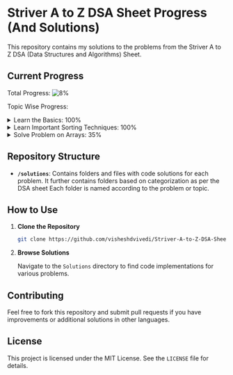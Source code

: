 # Striver A to Z DSA Sheet Progress (And Solutions)

This repository contains my solutions to the problems from the Striver A to Z DSA (Data Structures and Algorithms) Sheet.

## Current Progress

Total Progress: ![8%](https://us-central1-progress-markdown.cloudfunctions.net/progress/8)

Topic Wise Progress:

<details>
<summary>Learn the Basics: 100%</summary>

- Lec 1: Things to Know in C++: ![100%](https://us-central1-progress-markdown.cloudfunctions.net/progress/100)
- Lec 2: Build-up Logical Thinking: ![100%](https://us-central1-progress-markdown.cloudfunctions.net/progress/100)
- Lec 3: Learn STL: ![100%](https://us-central1-progress-markdown.cloudfunctions.net/progress/100)
- Lec 4: Know Basic Maths: ![100%](https://us-central1-progress-markdown.cloudfunctions.net/progress/100)
- Lec 5: Learn Basic Recursion: ![100%](https://us-central1-progress-markdown.cloudfunctions.net/progress/100)
- Lec 6: Learn Basic Hashing: ![100%](https://us-central1-progress-markdown.cloudfunctions.net/progress/100)
</details>

<details>
<summary>Learn Important Sorting Techniques: 100%</summary>

- Lec 1: Sorting-I: ![100%](https://us-central1-progress-markdown.cloudfunctions.net/progress/100)
- Lec 2: Sorting-II: ![100%](https://us-central1-progress-markdown.cloudfunctions.net/progress/100)
</details>

<details>
<summary>Solve Problem on Arrays: 35%</summary>

- Lec 1: Easy: ![100%](https://us-central1-progress-markdown.cloudfunctions.net/progress/100)
- Lec 2: Medium: ![100%](https://us-central1-progress-markdown.cloudfunctions.net/progress/100)
</details>

## Repository Structure

- **`/solutions`**: Contains folders and files with code solutions for each problem. It further contains folders based on categorization as per the DSA sheet Each folder is named according to the problem or topic.

## How to Use

1. **Clone the Repository**

   ```bash
   git clone https://github.com/visheshdvivedi/Striver-A-to-Z-DSA-Sheet-Progress.git

2. **Browse Solutions**

    Navigate to the ```Solutions``` directory to find code implementations for various problems.

## Contributing

Feel free to fork this repository and submit pull requests if you have improvements or additional solutions in other languages.

## License

This project is licensed under the MIT License. See the ```LICENSE``` file for details.